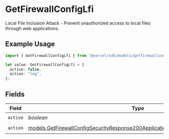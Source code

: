 # GetFirewallConfigLfi

Local File Inclusion Attack - Prevent unauthorized access to local files through web applications.

## Example Usage

```typescript
import { GetFirewallConfigLfi } from "@vercel/sdk/models/getfirewallconfigop.js";

let value: GetFirewallConfigLfi = {
  active: false,
  action: "log",
};
```

## Fields

| Field                                                                                                                                                                          | Type                                                                                                                                                                           | Required                                                                                                                                                                       | Description                                                                                                                                                                    |
| ------------------------------------------------------------------------------------------------------------------------------------------------------------------------------ | ------------------------------------------------------------------------------------------------------------------------------------------------------------------------------ | ------------------------------------------------------------------------------------------------------------------------------------------------------------------------------ | ------------------------------------------------------------------------------------------------------------------------------------------------------------------------------ |
| `active`                                                                                                                                                                       | *boolean*                                                                                                                                                                      | :heavy_check_mark:                                                                                                                                                             | N/A                                                                                                                                                                            |
| `action`                                                                                                                                                                       | [models.GetFirewallConfigSecurityResponse200ApplicationJSONResponseBodyCrsLfiAction](../models/getfirewallconfigsecurityresponse200applicationjsonresponsebodycrslfiaction.md) | :heavy_check_mark:                                                                                                                                                             | N/A                                                                                                                                                                            |